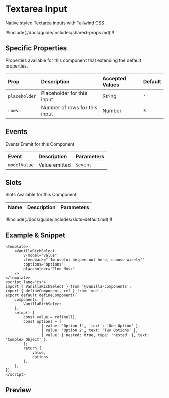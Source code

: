 # Textarea Input

Native styled Textarea inputs with Tailwind CSS

!!!include(./docs/guide/includes/shared-props.md)!!!

## Specific Properties

Properties available for this component that extending the default properties.

| Prop          | Description                   | Accepted Values | Default |
|:--------------|:------------------------------|:----------------|:--------|
| `placeholder` | Placeholder for this input    | String          | `''`    |
| `rows`        | Number of rows for this input | Number          | `3`     |

## Events

Events Emmit for this Component

| Event        | Description   | Parameters |
|:-------------|:--------------|:-----------|
| `modelValue` | Value emitted | `$event`   |

## Slots

Slots Available for this Component

| Name | Description | Parameters |
|:-----|:------------|:-----------|
!!!include(./docs/guide/includes/slots-default.md)!!!

## Example & Snippet
```vue
<template>
    <VanillaRichSelect 
        v-model="value"
        :feedback="'Im useful helper out here, choose wisely'"
        :options="options"
        placeholder="Elon Musk"
    />
</template>
<script lang="ts">
import { VanillaRichSelect } from '@vanilla-components';
import { defineComponent, ref } from 'vue';
export default defineComponent({
    components: {
        VanillaRichSelect
    },
    setup() {
        const value = ref(null);
        const options = [
                { value: 'Option 1', 'text': 'One Option' },
                { value: 'Option 2', text: 'Two Options' },
                { value: { nested: true, type: 'nested' }, text: 'Complex Object' },
        ];
        return {
            value,
            options
        };
    },
});
</script>
```

## Preview
<wrapper src="components/RichSelect/demo" />
